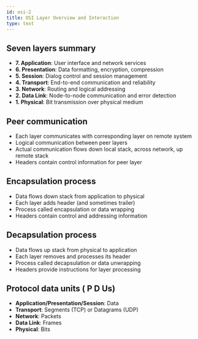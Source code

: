 ```yaml
---
id: osi-2
title: OSI Layer Overview and Interaction
type: text
---
```



## Seven layers summary

- **7. Application**: User interface and network services
- **6. Presentation**: Data formatting, encryption, compression
- **5. Session**: Dialog control and session management
- **4. Transport**: End-to-end communication and reliability
- **3. Network**: Routing and logical addressing
- **2. Data Link**: Node-to-node communication and error detection
- **1. Physical**: Bit transmission over physical medium

## Peer communication

- Each layer communicates with corresponding layer on remote system
- Logical communication between peer layers
- Actual communication flows down local stack, across network, up remote stack
- Headers contain control information for peer layer

## Encapsulation process

- Data flows down stack from application to physical
- Each layer adds header (and sometimes trailer)
- Process called encapsulation or data wrapping
- Headers contain control and addressing information

## Decapsulation process

- Data flows up stack from physical to application
- Each layer removes and processes its header
- Process called decapsulation or data unwrapping
- Headers provide instructions for layer processing

## Protocol data units ( P D Us)

- **Application/Presentation/Session**: Data
- **Transport**: Segments (TCP) or Datagrams (UDP)
- **Network**: Packets
- **Data Link**: Frames
- **Physical**: Bits